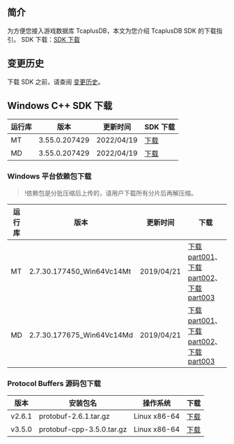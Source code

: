 
## 简介
为方便您接入游戏数据库 TcaplusDB，本文为您介绍 TcaplusDB SDK 的下载指引。
SDK 下载：[SDK 下载](https://tcaplusdb.tencent.com/UserGuide/07TcaplusDB%E4%B8%8B%E8%BD%BD%E4%B8%AD%E5%BF%83/00README.html)
## 变更历史
下载 SDK 之前，请查阅 [变更历史](https://cloud.tencent.com/document/product/596/31926)。
## Windows C++ SDK 下载
| 运行库 | 版本          | 更新时间   | SDK 下载                                                     |
| ------ | ------------- | ---------- | ------------------------------------------------------------ |
| MT     | 3.55.0.207429 | 2022/04/19 | [下载](https://tcaplusdb-sdk-1301716906.cos.ap-shanghai.myqcloud.com/API/C%2B%2B/Windows/TDR/3.55.0/Tcaplus_API_3.55.0.207429_Win64Vc14MT_Release_20211028.zip) |
| MD     | 3.55.0.207429 | 2022/04/19 | [下载](https://tcaplusdb-sdk-1301716906.cos.ap-shanghai.myqcloud.com/API/C%2B%2B/Windows/TDR/3.55.0/Tcaplus_API_3.55.0.207429_Win64Vc14MD_Release_20220419.zip) |

### Windows 平台依赖包下载
>!依赖包是分批压缩后上传的，请用户下载所有分片后再解压缩。

| 运行库 | 版本                      | 更新时间   | 下载                                                         |
| ------ | ------------------------- | ---------- | ------------------------------------------------------------ |
| MT     | 2.7.30.177450_Win64Vc14Mt | 2019/04/21 | [下载 part001](https://main.qcloudimg.com/raw/536dc96c2137e7f1ba647889a279357c/TSF4G_BASE-2.7.30.177450_Win64Vc14Mt_Release.zip.001)、[下载 part002](https://main.qcloudimg.com/raw/6437a8decd3771bb61269a5af9328282/TSF4G_BASE-2.7.30.177450_Win64Vc14Mt_Release.zip.002)、[下载 part003](https://main.qcloudimg.com/raw/b5307a4db67330968c7e169206453acb/TSF4G_BASE-2.7.30.177450_Win64Vc14Mt_Release.zip.003) |
| MD     | 2.7.30.177675_Win64Vc14Md | 2019/04/21 | [下载 part001](https://main.qcloudimg.com/raw/5dc72d7652bf2424cb9aac43d3eba78d/TSF4G_BASE-2.7.30.177675_Win64Vc14Md_Release.zip.001)、[下载 part002](https://main.qcloudimg.com/raw/be7df5587e101564e6d3a63fde7a341d/TSF4G_BASE-2.7.30.177675_Win64Vc14Md_Release.zip.002)、[下载 part003](https://main.qcloudimg.com/raw/3e5b09d21aa5088b6c7618f9345cce91/TSF4G_BASE-2.7.30.177675_Win64Vc14Md_Release.zip.003) |

###  Protocol Buffers 源码包下载
| 版本   | 安装包名                  | 操作系统     | 下载                                                         |
| ------ | ------------------------- | ------------ | ------------------------------------------------------------ |
| v2.6.1 | protobuf-2.6.1.tar.gz     | Linux x86-64 | [下载](https://github.com/protocolbuffers/protobuf/releases/download/v2.6.1/protobuf-2.6.1.tar.gz) |
| v3.5.0 | protobuf-cpp-3.5.0.tar.gz | Linux x86-64 | [下载](https://github.com/protocolbuffers/protobuf/releases/download/v3.5.0/protobuf-cpp-3.5.0.tar.gz) |

